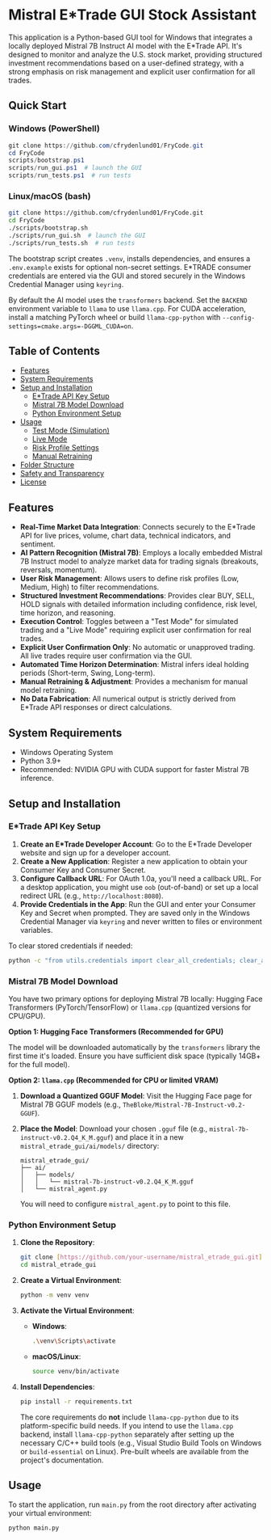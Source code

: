 # Mistral E*Trade GUI Stock Assistant

This application is a Python-based GUI tool for Windows that integrates a locally deployed Mistral 7B Instruct AI model with the E*Trade API. It's designed to monitor and analyze the U.S. stock market, providing structured investment recommendations based on a user-defined strategy, with a strong emphasis on risk management and explicit user confirmation for all trades.

## Quick Start

### Windows (PowerShell)

```powershell
git clone https://github.com/cfrydenlund01/FryCode.git
cd FryCode
scripts/bootstrap.ps1
scripts/run_gui.ps1  # launch the GUI
scripts/run_tests.ps1  # run tests
```

### Linux/macOS (bash)

```bash
git clone https://github.com/cfrydenlund01/FryCode.git
cd FryCode
./scripts/bootstrap.sh
./scripts/run_gui.sh  # launch the GUI
./scripts/run_tests.sh  # run tests
```

The bootstrap script creates `.venv`, installs dependencies, and ensures a `.env.example` exists for optional non-secret settings. E*TRADE consumer credentials are entered via the GUI and stored securely in the Windows Credential Manager using `keyring`.

By default the AI model uses the `transformers` backend. Set the `BACKEND` environment variable to `llama` to use `llama.cpp`. For CUDA acceleration, install a matching PyTorch wheel or build `llama-cpp-python` with `--config-settings=cmake.args=-DGGML_CUDA=on`.

## Table of Contents

- [Features](#features)
- [System Requirements](#system-requirements)
- [Setup and Installation](#setup-and-installation)
    - [E*Trade API Key Setup](#etrade-api-key-setup)
    - [Mistral 7B Model Download](#mistral-7b-model-download)
    - [Python Environment Setup](#python-environment-setup)
- [Usage](#usage)
    - [Test Mode (Simulation)](#test-mode-simulation)
    - [Live Mode](#live-mode)
    - [Risk Profile Settings](#risk-profile-settings)
    - [Manual Retraining](#manual-retraining)
- [Folder Structure](#folder-structure)
- [Safety and Transparency](#safety-and-transparency)
- [License](#license)

## Features

- **Real-Time Market Data Integration**: Connects securely to the E*Trade API for live prices, volume, chart data, technical indicators, and sentiment.
- **AI Pattern Recognition (Mistral 7B)**: Employs a locally embedded Mistral 7B Instruct model to analyze market data for trading signals (breakouts, reversals, momentum).
- **User Risk Management**: Allows users to define risk profiles (Low, Medium, High) to filter recommendations.
- **Structured Investment Recommendations**: Provides clear BUY, SELL, HOLD signals with detailed information including confidence, risk level, time horizon, and reasoning.
- **Execution Control**: Toggles between a "Test Mode" for simulated trading and a "Live Mode" requiring explicit user confirmation for real trades.
- **Explicit User Confirmation Only**: No automatic or unapproved trading. All live trades require user confirmation via the GUI.
- **Automated Time Horizon Determination**: Mistral infers ideal holding periods (Short-term, Swing, Long-term).
- **Manual Retraining & Adjustment**: Provides a mechanism for manual model retraining.
- **No Data Fabrication**: All numerical output is strictly derived from E*Trade API responses or direct calculations.

## System Requirements

- Windows Operating System
- Python 3.9+
- Recommended: NVIDIA GPU with CUDA support for faster Mistral 7B inference.

## Setup and Installation

### E*Trade API Key Setup

1.  **Create an E*Trade Developer Account**: Go to the E*Trade Developer website and sign up for a developer account.
2.  **Create a New Application**: Register a new application to obtain your Consumer Key and Consumer Secret.
3.  **Configure Callback URL**: For OAuth 1.0a, you'll need a callback URL. For a desktop application, you might use `oob` (out-of-band) or set up a local redirect URL (e.g., `http://localhost:8080`).
4.  **Provide Credentials in the App**: Run the GUI and enter your Consumer Key and Secret when prompted. They are saved only in the Windows Credential Manager via `keyring` and never written to files or environment variables.

To clear stored credentials if needed:

```bash
python -c "from utils.credentials import clear_all_credentials; clear_all_credentials()"
```

### Mistral 7B Model Download

You have two primary options for deploying Mistral 7B locally: Hugging Face Transformers (PyTorch/TensorFlow) or `llama.cpp` (quantized versions for CPU/GPU).

**Option 1: Hugging Face Transformers (Recommended for GPU)**

The model will be downloaded automatically by the `transformers` library the first time it's loaded. Ensure you have sufficient disk space (typically 14GB+ for the full model).

**Option 2: `llama.cpp` (Recommended for CPU or limited VRAM)**

1.  **Download a Quantized GGUF Model**: Visit the Hugging Face page for Mistral 7B GGUF models (e.g., `TheBloke/Mistral-7B-Instruct-v0.2-GGUF`).
2.  **Place the Model**: Download your chosen `.gguf` file (e.g., `mistral-7b-instruct-v0.2.Q4_K_M.gguf`) and place it in a new `mistral_etrade_gui/ai/models/` directory:

    ```
    mistral_etrade_gui/
    ├── ai/
    │   ├── models/
    │   │   └── mistral-7b-instruct-v0.2.Q4_K_M.gguf
    │   └── mistral_agent.py
    ```

    You will need to configure `mistral_agent.py` to point to this file.

### Python Environment Setup

1.  **Clone the Repository**:
    ```bash
    git clone [https://github.com/your-username/mistral_etrade_gui.git](https://github.com/your-username/mistral_etrade_gui.git)
    cd mistral_etrade_gui
    ```

2.  **Create a Virtual Environment**:
    ```bash
    python -m venv venv
    ```

3.  **Activate the Virtual Environment**:
    -   **Windows**:
        ```bash
        .\venv\Scripts\activate
        ```
    -   **macOS/Linux**:
        ```bash
        source venv/bin/activate
        ```

4.  **Install Dependencies**:
    ```bash
    pip install -r requirements.txt
    ```
    The core requirements do **not** include `llama-cpp-python` due to its platform-specific build needs. If you intend to use the `llama.cpp` backend, install `llama-cpp-python` separately after setting up the necessary C/C++ build tools (e.g., Visual Studio Build Tools on Windows or `build-essential` on Linux). Pre-built wheels are available from the project's documentation.

## Usage

To start the application, run `main.py` from the root directory after activating your virtual environment:

```bash
python main.py
```

